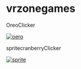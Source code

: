 # vrzonegames

OreoClicker

<a href="https://vrzonegames.github.io/OreoClicker/">![oero](https://user-images.githubusercontent.com/107637825/206640271-c76dfe4b-0995-451e-ac6d-e102b8df2497.png)</a>

spritecranberryClicker

<a href="https://vrzonegames.github.io/spritecranberryClicker/">![sprite](https://user-images.githubusercontent.com/107637825/206641459-918c0427-1a21-4097-8bff-89b438b47659.png)

